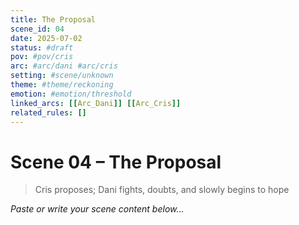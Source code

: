 ```yaml
---
title: The Proposal
scene_id: 04
date: 2025-07-02
status: #draft
pov: #pov/cris
arc: #arc/dani #arc/cris
setting: #scene/unknown
theme: #theme/reckoning
emotion: #emotion/threshold
linked_arcs: [[Arc_Dani]] [[Arc_Cris]]
related_rules: []
---
```


# Scene 04 – The Proposal

> Cris proposes; Dani fights, doubts, and slowly begins to hope

*Paste or write your scene content below...*
